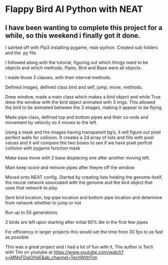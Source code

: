 # Flappy Bird AI Python with NEAT

## I have been wanting to complete this project for a while, so this weekend i finally got it done.

I satrted off with Pip3 installing pygame, neat-python. Created sub folders and the .py file.

I followed along with the tutorial, figuring out which things need to be objects and which methods. Pipes, Bird and Base were all objects.

I made those 3 classes, with their internal methods.

Defined images, defined class bird and self, jump, move, methods.

Drew window, made a main class which makes a bird object and while True drew the window with the bird object animated with 3 imgs. This allowed the bird to be animated between the 3 images, making it appear to be flying.



Made pipe class, defined top and bottom pipes and their co-ords and movement by velocity so it moves to the left.

Using a mask and the images having transparent bg’s, it will figure out pixel perfect walls for collision. It creates a 2d array of lists and fills with pixel values and it will compare the two boxes to see if we have pixel perfcet collision with pygame function mask



Make base move with 2 base displacing one after another moving left.

Main keep score and remove pipes after theyre off the window

Moved onto NEAT config. Started by creating lists holding the genome itself, the neural network associated with the genome and the bird object that uses that network to play

Sent bird location, top pipe location and bottom pipe location and determine from network whether to jump or not

Run up to 50 generations



2 birds are left upon starting after initial 95% die in the first few pipes

For efficiency in larger projects this would set the time from 30 fps to as fast as possible


This was a great project and i had a lot of fun with it, The author is Tech with Tim on youtube at https://www.youtube.com/watch?v=MMxFDaIOHsE&ab_channel=TechWithTim

